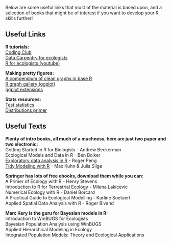 Below are some useful links that most of the material is based upon, and a selection of books that might be of interest if you want to develop your R skills further!

## Useful Links
**R tutorials:**\
[Coding Club](https://ourcodingclub.github.io/tutorials)\
[Data Carpentry for ecologists](https://datacarpentry.org/R-ecology-lesson/)\
[R for ecologists (youtube)](https://www.youtube.com/c/RforEcologists/videos)

**Making pretty figures:**\
[A compendium of clean graphs in base R](https://www.shinyapps.org/apps/RGraphCompendium/index.php)\
[R graph gallery (ggplot)](https://www.r-graph-gallery.com/)\
[ggplot extensions](https://exts.ggplot2.tidyverse.org/gallery/)

**Stats resources:**\
[Test statistics](https://onishlab.colostate.edu/wp-content/uploads/2019/07/which_test_flowchart.png)\
[Distributions primer](http://people.stern.nyu.edu/adamodar/pdfiles/papers/statprimer.pdf)


## Useful Texts
**Plenty of intro books, all much of a muchness, here are just two paper and two electronic:**\
Getting Started in R for Biologists - Andrew Beckerman\
Ecological Models and Data in R - Ben Bolker\
[Exploratory data analysis in R](https://bookdown.org/rdpeng/exdata/) - Roger Peng\
[Tidy Modeling with R](https://www.tmwr.org/) - Max Kuhn & Julia Silge

**Springer has lots of free ebooks, download them while you can:**\
A Primer of Ecology with R - Henry Stevens\
Introduction to R for Terrestrial Ecology - Milena Lakicevic\
Numerical Ecology with R - Daniel Borcard\
A Practical Guide to Ecological Modelling - Karline Soetaert\
Applied Spatial Data Analysis with R - Roger Bivand

**Marc Kery is the guru for Bayesian models in R:**\
Introduction to WinBUGS for Ecologists\
Bayesian Population Analysis using WinBUGS\
Applied Hierarchical Modeling in Ecology\
Integrated Population Models: Theory and Ecological Applications
